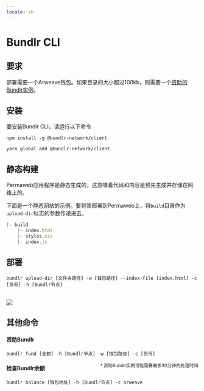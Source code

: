 ```yaml
---
locale: zh
---
```

# Bundlr CLI

## 要求
部署需要一个Arweave钱包。如果目录的大小超过100kb，则需要一个<a href="#fund-bundlr">资助的Bundlr实例</a>。

## 安装

要安装Bundlr CLI，请运行以下命令
<CodeGroup>
 <CodeGroupItem title="NPM">

```console:no-line-numbers
npm install -g @bundlr-network/client
```
 </CodeGroupItem>
 <CodeGroupItem title="YARN">

```console:no-line-numbers
yarn global add @bundlr-network/client
```
  </CodeGroupItem>
</CodeGroup>


## 静态构建
Permaweb应用程序是静态生成的，这意味着代码和内容是预先生成并存储在网络上的。

下面是一个静态网站的示例。要将其部署到Permaweb上，将`build`目录作为`upload-dir`标志的参数传递进去。

```js
|- build
    |- index.html
    |- styles.css
    |- index.js
```

## 部署

```console
bundlr upload-dir [文件夹路径] -w [钱包路径] --index-file [index.html] -c [货币] -h [Bundlr节点]
```

<br/>
<img src="https://arweave.net/XfcrDTZsBn-rNwPuIiftHsLCyYczxgIZeIcr10l1-AM" />

## 其他命令

#### 资助Bundlr

```console
bundlr fund [金额] -h [Bundlr节点] -w [钱包路径] -c [货币]
```
<sub style="float:right">\* 资助Bundlr实例可能需要最多30分钟的处理时间</sub>

#### 检查Bundlr余额
```console
bundlr balance [钱包地址] -h [Bundlr节点] -c arweave
```